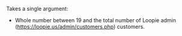 Takes a single argument:
* Whole number between 19 and the total number of Loopie admin (https://loopie.us/admin/customers.php) customers.
